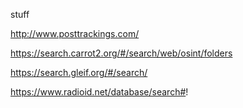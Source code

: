 stuff 

http://www.posttrackings.com/ 

https://search.carrot2.org/#/search/web/osint/folders 

https://search.gleif.org/#/search/

https://www.radioid.net/database/search#! 
